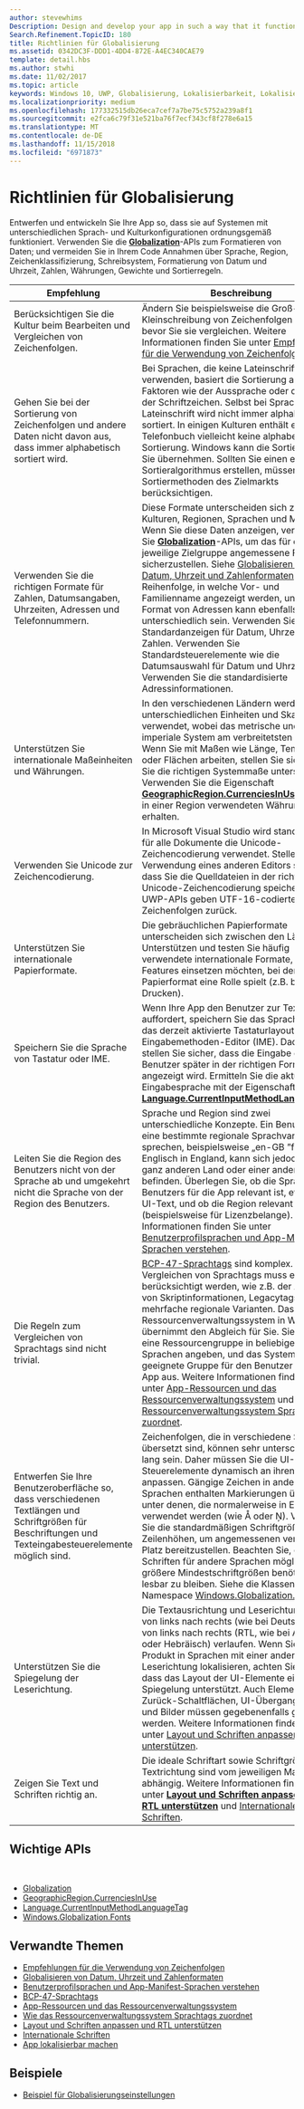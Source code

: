 ```yaml
---
author: stevewhims
Description: Design and develop your app in such a way that it functions appropriately on systems with different language and culture configurations.
Search.Refinement.TopicID: 180
title: Richtlinien für Globalisierung
ms.assetid: 0342DC3F-DDD1-4DD4-872E-A4EC340CAE79
template: detail.hbs
ms.author: stwhi
ms.date: 11/02/2017
ms.topic: article
keywords: Windows 10, UWP, Globalisierung, Lokalisierbarkeit, Lokalisierung
ms.localizationpriority: medium
ms.openlocfilehash: 177332515db26eca7cef7a7be75c5752a239a8f1
ms.sourcegitcommit: e2fca6c79f31e521ba76f7ecf343cf8f278e6a15
ms.translationtype: MT
ms.contentlocale: de-DE
ms.lasthandoff: 11/15/2018
ms.locfileid: "6971873"
---
```

# <a name="guidelines-for-globalization"></a>Richtlinien für Globalisierung

Entwerfen und entwickeln Sie Ihre App so, dass sie auf Systemen mit unterschiedlichen Sprach- und Kulturkonfigurationen ordnungsgemäß funktioniert. Verwenden Sie die [**Globalization**](/uwp/api/Windows.Globalization?branch=live)-APIs zum Formatieren von Daten; und vermeiden Sie in Ihrem Code Annahmen über Sprache, Region, Zeichenklassifizierung, Schreibsystem, Formatierung von Datum und Uhrzeit, Zahlen, Währungen, Gewichte und Sortierregeln.

| Empfehlung | Beschreibung |
| ------------- | ----------- |
| Berücksichtigen Sie die Kultur beim Bearbeiten und Vergleichen von Zeichenfolgen. | Ändern Sie beispielsweise die Groß- bzw. Kleinschreibung von Zeichenfolgen nicht, bevor Sie sie vergleichen. Weitere Informationen finden Sie unter [Empfehlungen für die Verwendung von Zeichenfolgen](/dotnet/standard/base-types/best-practices-strings?branch=live#recommendations_for_string_usage). |
| Gehen Sie bei der Sortierung von Zeichenfolgen und andere Daten nicht davon aus, dass immer alphabetisch sortiert wird. | Bei Sprachen, die keine Lateinschrift verwenden, basiert die Sortierung auf anderen Faktoren wie der Aussprache oder der Anzahl der Schriftzeichen. Selbst bei Sprachen mit Lateinschrift wird nicht immer alphabetisch sortiert. In einigen Kulturen enthält ein Telefonbuch vielleicht keine alphabetische Sortierung. Windows kann die Sortierung für Sie übernehmen. Sollten Sie einen eigenen Sortieralgorithmus erstellen, müssen Sie die Sortiermethoden des Zielmarkts berücksichtigen. |
| Verwenden Sie die richtigen Formate für Zahlen, Datumsangaben, Uhrzeiten, Adressen und Telefonnummern. | Diese Formate unterscheiden sich zwischen Kulturen, Regionen, Sprachen und Märkten. Wenn Sie diese Daten anzeigen, verwenden Sie [**Globalization**](/uwp/api/Windows.Globalization?branch=live)-APIs, um das für die jeweilige Zielgruppe angemessene Format sicherzustellen. Siehe [Globalisieren von Datum, Uhrzeit und Zahlenformaten](use-global-ready-formats.md). Die Reihenfolge, in welche Vor- und Familienname angezeigt werden, und das Format von Adressen kann ebenfalls unterschiedlich sein. Verwenden Sie Standardanzeigen für Datum, Uhrzeit und Zahlen. Verwenden Sie Standardsteuerelemente wie die Datumsauswahl für Datum und Uhrzeit. Verwenden Sie die standardisierte Adressinformationen. |
| Unterstützen Sie internationale Maßeinheiten und Währungen. | In den verschiedenen Ländern werden unterschiedlichen Einheiten und Skalen verwendet, wobei das metrische und das imperiale System am verbreitetsten sind. Wenn Sie mit Maßen wie Länge, Temperatur oder Flächen arbeiten, stellen Sie sicher, dass Sie die richtigen Systemmaße unterstützen. Verwenden Sie die Eigenschaft [**GeographicRegion.CurrenciesInUse**](/uwp/api/windows.globalization.geographicregion.CurrenciesInUse), um die in einer Region verwendeten Währungen zu erhalten. |
| Verwenden Sie Unicode zur Zeichencodierung. | In Microsoft Visual Studio wird standardmäßig für alle Dokumente die Unicode-Zeichencodierung verwendet. Stellen Sie bei Verwendung eines anderen Editors sicher, dass Sie die Quelldateien in der richtigen Unicode-Zeichencodierung speichern. Alle UWP-APIs geben UTF-16-codierte Zeichenfolgen zurück. |
| Unterstützen Sie internationale Papierformate. | Die gebräuchlichen Papierformate unterscheiden sich zwischen den Ländern. Unterstützen und testen Sie häufig verwendete internationale Formate, wenn Sie Features einsetzen möchten, bei denen das Papierformat eine Rolle spielt (z.B. beim Drucken). |
| Speichern Sie die Sprache von Tastatur oder IME. | Wenn Ihre App den Benutzer zur Texteingabe auffordert, speichern Sie das Sprachentag für das derzeit aktivierte Tastaturlayout oder den Eingabemethoden-Editor (IME). Dadurch stellen Sie sicher, dass die Eingabe dem Benutzer später in der richtigen Formatierung angezeigt wird. Ermitteln Sie die aktuelle Eingabesprache mit der Eigenschaft [**Language.CurrentInputMethodLanguageTag**](/uwp/api/windows.globalization.language.CurrentInputMethodLanguageTag). |
| Leiten Sie die Region des Benutzers nicht von der Sprache ab und umgekehrt nicht die Sprache von der Region des Benutzers. | Sprache und Region sind zwei unterschiedliche Konzepte. Ein Benutzer kann eine bestimmte regionale Sprachvariante sprechen, beispielsweise „en-GB ”für Englisch in England, kann sich jedoch in einem ganz anderen Land oder einer anderen Region befinden. Überlegen Sie, ob die Sprache des Benutzers für die App relevant ist, etwa für UI-Text, und ob die Region relevant ist (beispielsweise für Lizenzbelange). Weitere Informationen finden Sie unter [Benutzerprofilsprachen und App-Manifest-Sprachen verstehen](manage-language-and-region.md). |
| Die Regeln zum Vergleichen von Sprachtags sind nicht trivial. | [BCP-47-Sprachtags](http://go.microsoft.com/fwlink/p/?linkid=227302) sind komplex. Beim Vergleichen von Sprachtags muss einiges berücksichtigt werden, wie z.B. der Abgleich von Skriptinformationen, Legacytags und mehrfache regionale Varianten. Das Ressourcenverwaltungssystem in Windows übernimmt den Abgleich für Sie. Sie können eine Ressourcengruppe in beliebigen Sprachen angeben, und das System wählt die geeignete Gruppe für den Benutzer und die App aus. Weitere Informationen finden Sie unter [App-Ressourcen und das Ressourcenverwaltungssystem](../../app-resources/index.md) und [Wie das Ressourcenverwaltungssystem Sprachtags zuordnet](../../app-resources/how-rms-matches-lang-tags.md). |
| Entwerfen Sie Ihre Benutzeroberfläche so, dass verschiedenen Textlängen und Schriftgrößen für Beschriftungen und Texteingabesteuerelemente möglich sind. | Zeichenfolgen, die in verschiedene Sprachen übersetzt sind, können sehr unterschiedlich lang sein. Daher müssen Sie die UI-Steuerelemente dynamisch an ihren Inhalt anpassen. Gängige Zeichen in anderen Sprachen enthalten Markierungen über oder unter denen, die normalerweise in Englisch verwendet werden (wie Å oder Ņ). Verwenden Sie die standardmäßigen Schriftgrößen und Zeilenhöhen, um angemessenen vertikalen Platz bereitzustellen. Beachten Sie, dass Schriften für andere Sprachen möglicherweise größere Mindestschriftgrößen benötigen, um lesbar zu bleiben. Siehe die Klassen im Namespace [Windows.Globalization.Fonts](/uwp/api/windows.globalization.fonts?branch=live). |
| Unterstützen Sie die Spiegelung der Leserichtung. | Die Textausrichtung und Leserichtung kann von links nach rechts (wie bei Deutsch) oder von links nach rechts (RTL, wie bei Arabisch oder Hebräisch) verlaufen. Wenn Sie Ihr Produkt in Sprachen mit einer anderen Leserichtung lokalisieren, achten Sie darauf, dass das Layout der UI-Elemente eine Spiegelung unterstützt. Auch Elemente wie Zurück-Schaltflächen, UI-Übergangseffekte und Bilder müssen gegebenenfalls gespiegelt werden. Weitere Informationen finden Sie unter [Layout und Schriften anpassen und RTL unterstützen](adjust-layout-and-fonts--and-support-rtl.md). |
| Zeigen Sie Text und Schriften richtig an. | Die ideale Schriftart sowie Schriftgröße und Textrichtung sind vom jeweiligen Markt abhängig. Weitere Informationen finden Sie unter [**Layout und Schriften anpassen und RTL unterstützen**](adjust-layout-and-fonts--and-support-rtl.md) und [Internationale Schriften](loc-international-fonts.md). |

## <a name="important-apis"></a>Wichtige APIs
 
* [Globalization](/uwp/api/Windows.Globalization?branch=live)
* [GeographicRegion.CurrenciesInUse](/uwp/api/windows.globalization.geographicregion.CurrenciesInUse)
* [Language.CurrentInputMethodLanguageTag](/uwp/api/windows.globalization.language.CurrentInputMethodLanguageTag)
* [Windows.Globalization.Fonts](/uwp/api/windows.globalization.fonts?branch=live)

## <a name="related-topics"></a>Verwandte Themen

* [Empfehlungen für die Verwendung von Zeichenfolgen](/dotnet/standard/base-types/best-practices-strings?branch=live#recommendations_for_string_usage)
* [Globalisieren von Datum, Uhrzeit und Zahlenformaten](use-global-ready-formats.md)
* [Benutzerprofilsprachen und App-Manifest-Sprachen verstehen](manage-language-and-region.md)
* [BCP-47-Sprachtags](http://go.microsoft.com/fwlink/p/?linkid=227302)
* [App-Ressourcen und das Ressourcenverwaltungssystem](../../app-resources/index.md)
* [Wie das Ressourcenverwaltungssystem Sprachtags zuordnet](../../app-resources/how-rms-matches-lang-tags.md)
* [Layout und Schriften anpassen und RTL unterstützen](adjust-layout-and-fonts--and-support-rtl.md)
* [Internationale Schriften](loc-international-fonts.md)
* [App lokalisierbar machen](prepare-your-app-for-localization.md)

## <a name="samples"></a>Beispiele

* [Beispiel für Globalisierungseinstellungen](http://go.microsoft.com/fwlink/p/?linkid=231608)
